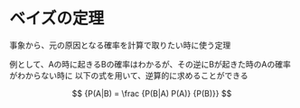 # ベイズの定理

事象から、元の原因となる確率を計算で取りたい時に使う定理

例として、Aの時に起きるBの確率はわかるが、その逆にBが起きた時のAの確率がわからない時に
以下の式を用いて、逆算的に求めることができる

$$
{P(A|B) = \frac {P(B|A) P(A)} {P(B)}}
$$